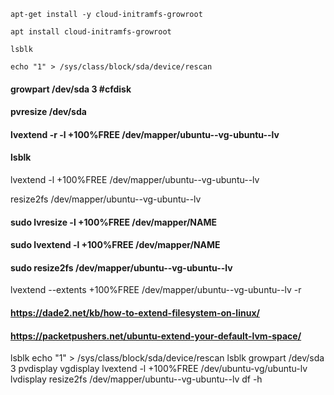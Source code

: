 ```
apt-get install -y cloud-initramfs-growroot
```
```
apt install cloud-initramfs-growroot
```
```
lsblk
```
```
echo "1" > /sys/class/block/sda/device/rescan
```

####			growpart /dev/sda 3 #cfdisk
####     pvresize /dev/sda
####     lvextend -r -l +100%FREE /dev/mapper/ubuntu--vg-ubuntu--lv
####			lsblk

lvextend -l +100%FREE /dev/mapper/ubuntu--vg-ubuntu--lv

resize2fs /dev/mapper/ubuntu--vg-ubuntu--lv

####			sudo lvresize -l +100%FREE /dev/mapper/NAME
####			sudo lvextend -l +100%FREE /dev/mapper/NAME
####			sudo resize2fs /dev/mapper/ubuntu--vg-ubuntu--lv

lvextend --extents +100%FREE /dev/mapper/ubuntu--vg-ubuntu--lv -r


#### https://dade2.net/kb/how-to-extend-filesystem-on-linux/
#### https://packetpushers.net/ubuntu-extend-your-default-lvm-space/

lsblk
echo "1" > /sys/class/block/sda/device/rescan
lsblk
growpart /dev/sda 3
pvdisplay
vgdisplay
lvextend -l +100%FREE /dev/ubuntu-vg/ubuntu-lv
lvdisplay
resize2fs /dev/mapper/ubuntu--vg-ubuntu--lv
df -h

